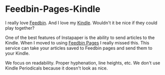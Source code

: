 # Feedbin-Pages-Kindle

I really love [Feedbin](https://feedbin.com). And I love my [Kindle](https://en.wikipedia.org/wiki/Amazon_Kindle). Wouldn't it be nice if they could play together?

One of the best features of Instapaper is the ability to send articles to the Kindle. When I moved to using [Feedbin Pages](https://feedbin.com/blog/2019/08/20/save-webpages-to-read-later/) I really missed this. This service can take your articles saved to Feedbin pages and send them to your Kindle.

We focus on readability. Proper hyphenation, line heights, etc. We don't use Kindle Periodicals because it doesn't look as nice.
